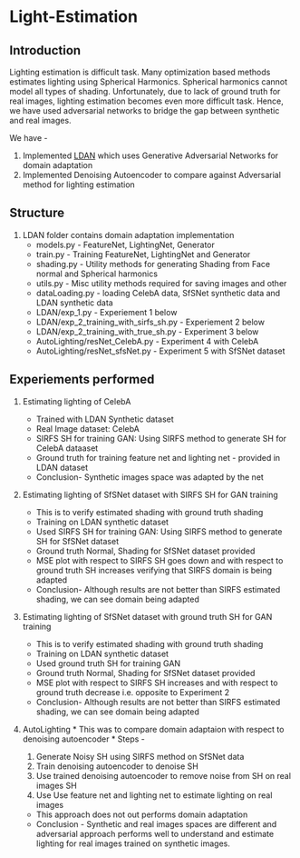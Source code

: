 # Light-Estimation
## Introduction
Lighting estimation is difficult task. Many optimization based methods estimates lighting using Spherical Harmonics.
Spherical harmonics cannot model all types of shading.
Unfortunately, due to lack of ground truth for real images, lighting estimation becomes even more difficult task. Hence, we have used adversarial networks to bridge the gap between synthetic and real images.  

We have - 
1. Implemented [LDAN](https://arxiv.org/abs/1709.01993) which uses Generative Adversarial Networks for domain adaptation
2. Implemented Denoising Autoencoder to compare against Adversarial method for lighting estimation

## Structure
1. LDAN folder contains domain adaptation implementation 
    * models.py       - FeatureNet, LightingNet, Generator
    * train.py        - Training FeatureNet, LightingNet and Generator
    * shading.py      - Utility methods for generating Shading from Face normal and Spherical harmonics
    * utils.py        - Misc utility methods required for saving images and other
    * dataLoading.py  - loading CelebA data, SfSNet synthetic data and LDAN synthetic data
    * LDAN/exp_1.py                         - Experiement 1 below
    * LDAN/exp_2_training_with_sirfs_sh.py  - Experiement 2 below
    * LDAN/exp_2_training_with_true_sh.py   - Experiment 3 below
    * AutoLighting/resNet_CelebA.py         - Experiment 4 with CelebA
    * AutoLighting/resNet_sfsNet.py         - Experiment 5 with SfSNet dataset
    
## Experiements performed
  1. Estimating lighting of CelebA 
     * Trained with LDAN Synthetic dataset
     * Real Image dataset: CelebA
     * SIRFS SH for training GAN: Using SIRFS method to generate SH for CelebA dataaset
     * Ground truth for training feature net and lighting net - provided in LDAN dataset
     * Conclusion- Synthetic images space was adapted by the net
     
  2. Estimating lighting of SfSNet dataset with SIRFS SH for GAN training 
     * This is to verify estimated shading with ground truth shading
     * Training on LDAN synthetic dataset
     * Used SIRFS SH for training GAN: Using SIRFS method to generate SH for SfSNet dataset
     * Ground truth Normal, Shading for SfSNet dataset provided
     * MSE plot with respect to SIRFS SH goes down and with respect to ground truth SH increases verifying that SIRFS domain is being adapted
     * Conclusion- Although results are not better than SIRFS estimated shading, we can see domain being adapted
     
  3. Estimating lighting of SfSNet dataset with ground truth SH for GAN training 
     * This is to verify estimated shading with ground truth shading
     * Training on LDAN synthetic dataset
     * Used ground truth SH for training GAN
     * Ground truth Normal, Shading for SfSNet dataset provided
     * MSE plot with respect to SIRFS SH increases and with respect to ground truth decrease i.e. opposite to Experiment 2
     * Conclusion- Although results are not better than SIRFS estimated shading, we can see domain being adapted
     
   4. AutoLighting
     * This was to compare domain adaptaion with respect to denoising autoencoder
     * Steps - 
         1. Generate Noisy SH using SIRFS method on SfSNet data
         2. Train denoising autoencoder to denoise SH
         3. Use trained denoising autoencoder to remove noise from SH on real images SH
         4. Use Use feature net and lighting net to estimate lighting on real images
      * This approach does not out performs domain adaptation
      * Conclusion - Synthetic and real images spaces are different and adversarial approach performs well to understand and estimate lighting for real images trained on synthetic images.
     
